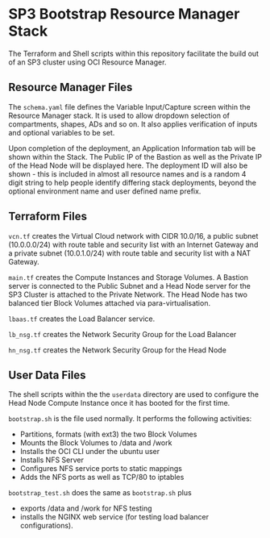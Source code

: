 # SP3 Bootstrap Resource Manager Stack
The Terraform and Shell scripts within this repository facilitate the build out of an SP3 cluster using OCI Resource Manager.

## Resource Manager Files
The `schema.yaml` file defines the Variable Input/Capture screen within the Resource Manager stack.  It is used to allow dropdown selection of compartments, shapes, ADs and so on.  It also applies verification of inputs and optional variables to be set. 

Upon completion of the deployment, an Application Information tab will be shown within the Stack.  The Public IP of the Bastion as well as the Private IP of the Head Node will be displayed here.  The deployment ID will also be shown - this is included in almost all resource names and is a random 4 digit string to help people identify differing stack deployments, beyond the optional environment name and user defined name prefix.
## Terraform Files

`vcn.tf` creates the Virtual Cloud network with CIDR 10.0/16, a public subnet (10.0.0.0/24) with route table and security list with an Internet Gateway and a private subnet (10.0.1.0/24) with route table and security list with a NAT Gateway.

`main.tf` creates the Compute Instances and Storage Volumes.  A Bastion server is connected to the Public Subnet and a Head Node server for the SP3 Cluster is attached to the Private Network.  The Head Node has two balanced tier Block Volumes attached via para-virtualisation.

`lbaas.tf` creates the Load Balancer service.

`lb_nsg.tf` creates the Network Security Group for the Load Balancer

`hn_nsg.tf` creates the Network Security Group for the Head Node

## User Data Files
The shell scripts within the the `userdata` directory are used to configure the Head Node Compute Instance once it has booted for the first time.

`bootstrap.sh` is the file used normally.  It performs the following activities:
- Partitions, formats (with ext3) the two Block Volumes
- Mounts the Block Volumes to /data and /work
- Installs the OCI CLI under the ubuntu user
- Installs NFS Server
- Configures NFS service ports to static mappings
- Adds the NFS ports as well as TCP/80 to iptables

`bootstrap_test.sh` does the same as `bootstrap.sh` plus 
- exports /data and /work for NFS testing
- installs the NGINX web service (for testing load balancer configurations).
